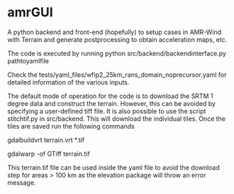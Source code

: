 # amrGUI
A python backend and front-end (hopefully) to setup cases in AMR-Wind with Terrain and generate postprocessing to obtain acceleration maps, etc. 

The code is executed by running python src/backend/backendinterface.py pathtoyamlfile 

Check the tests/yaml_files/wfip2_25km_rans_domain_noprecursor.yaml for detailed information of the various inputs. 

The default mode of operation for the code is to download the SRTM 1 degree data and construct the terrain. However, this can be avoided by specifying a user-defined tiff file. It is also possible to use the script stitchtif.py in src/backend. This will download the individual tiles. Once the tiles are saved run the following commands 

gdalbuildvrt terrain.vrt *.tif 

gdalwarp -of GTiff  terrain.tif

This terrain.tif file can be used inside the yaml file to avoid the download step for areas > 100 km as the elevation package will throw an error message. 
